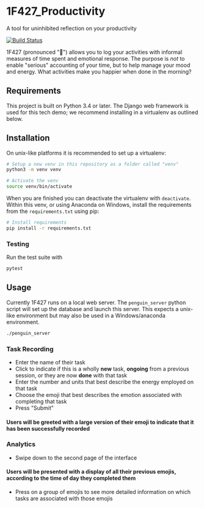 # 1F427_Productivity
A tool for uninhibited reflection on your productivity 

[![Build Status](https://travis-ci.org/mhbeals/1F427_Productivity.svg?branch=master)](https://travis-ci.org/mhbeals/1F427_Productivity)

1F427 (pronounced ":penguin:") allows you to log your activities with
informal measures of time spent and emotional response. The purpose is
*not* to enable "serious" accounting of your time, but to help manage
your mood and energy. What activities make you happier when done in
the morning?

## Requirements

This project is built on Python 3.4 or later.  The Django web
framework is used for this tech demo; we recommend installing in a
virtualenv as outlined below.


## Installation

On unix-like platforms it is recommended to set up a virtualenv:
```bash
# Setup a new venv in this repository as a folder called "venv"
python3 -m venv venv

# Activate the venv
source venv/bin/activate

```

When you are finished you can deactivate the virtualenv with
`deactivate`.  Within this venv, or using Anaconda on Windows, install
the requirements from the `requirements.txt` using pip:

``` bash
# Install requirements
pip install -r requirements.txt
```

### Testing

Run the test suite with

``` bash
pytest
```

## Usage

Currently 1F427 runs on a local web server. The `penguin_server`
python script will set up the database and launch this server. This
expects a unix-like environment but may also be used in a
Windows/anaconda environment.

```bash
./penguin_server
```


### Task Recording

+ Enter the name of their task
+ Click to indicate if this is a wholly **new** task, **ongoing** from a previous session, or they are now **done** with that task
+ Enter the number and units that best describe the energy employed on that task
+ Choose the emoji that best describes the emotion associated with completing that task
+ Press "Submit"

#### Users will be greeted with a large version of their emoji to indicate that it has been successfully recorded

### Analytics

+ Swipe down to the second page of the interface

#### Users will be presented with a display of all their previous emojis, according to the time of day they completed them

+ Press on a group of emojis to see more detailed information on which tasks are associated with those emojis
